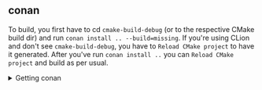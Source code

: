 ## conan

To build, you first have to cd `cmake-build-debug` (or to the respective CMake build dir) and run `conan install ..
--build=missing`. If you're using CLion and don't see `cmake-build-debug`, you have to `Reload CMake project` to have it generated.
After you've run `conan install ..` you can `Reload CMake project` and build as per usual.

<details>
<summary>Getting conan</summary>

You can install [conan](https://conan.io/) following the instructions from
[here](https://docs.conan.io/en/latest/installation.html). Just to be safe, you can follow the standard procedure from
[here](https://docs.conan.io/en/latest/getting_started.html):

- `conan profile new default --detect`: Generates default profile detecting GCC and sets old ABI. This step and the
  one below is needed to [manage the GCC >=5 ABI](https://docs.conan.io/en/latest/howtos/manage_gcc_abi.html#manage-gcc-abi)
- `conan profile update settings.compiler.libcxx=libstdc++11 default`: Sets `libcxx` to C++11 ABI

</details>